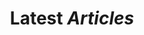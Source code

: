 ---
title: Latest <em>Articles</em>
description: Discover the latest industry news, insights, and trends in a few clicks.
---